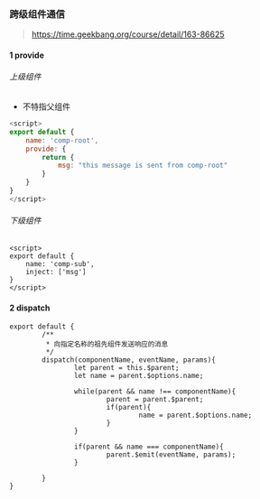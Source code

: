 ### 跨级组件通信

> https://time.geekbang.org/course/detail/163-86625

#### 1 provide 

###### 上级组件 

* 不特指父组件
``` javascript
<script>
export default {
	name: 'comp-root',
	provide: {
		return {
			msg: "this message is sent from comp-root"
		}
	}
}
</script>

```

###### 下级组件
```
<script>
export default {
	name: 'comp-sub',
	inject: ['msg']
}
</script>
```

#### 2 dispatch

```
export default {
        /**
         * 向指定名称的祖先组件发送响应的消息
         */
        dispatch(componentName, eventName, params){
                let parent = this.$parent;
                let name = parent.$options.name;

                while(parent && name !== componentName){
                        parent = parent.$parent;
                        if(parent){
                                name = parent.$options.name;
                        }
                }

                if(parent && name === componentName){
                        parent.$emit(eventName, params);
                }

        }
}
```

